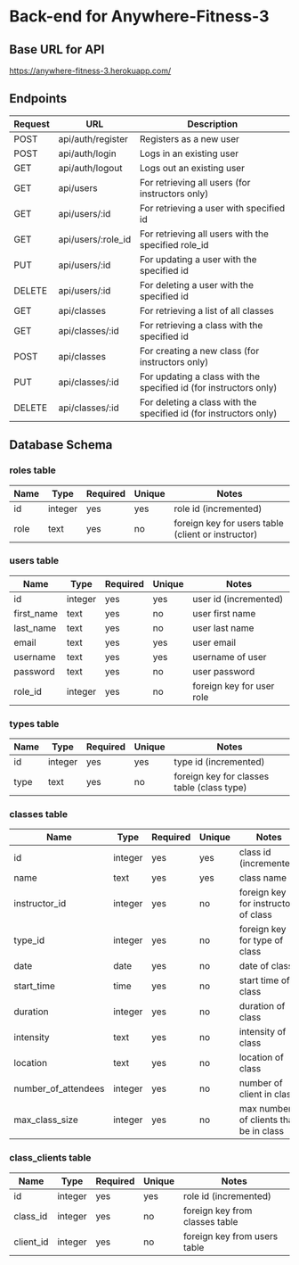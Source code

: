 
# Back-end for Anywhere-Fitness-3

## Base URL for API 
https://anywhere-fitness-3.herokuapp.com/


## Endpoints
| Request | URL | Description |
| ------- | --- | ----------- |
| POST | api/auth/register | Registers as a new user |
| POST | api/auth/login | Logs in an existing user |
| GET  | api/auth/logout | Logs out an existing user |
| GET | api/users | For retrieving all users (for instructors only) |
| GET | api/users/:id | For retrieving a user with specified id |
| GET | api/users/:role_id | For retrieving all users with the specified role_id |
| PUT  | api/users/:id | For updating a user with the specified id |
| DELETE | api/users/:id | For deleting a user with the specified id |
| GET | api/classes | For retrieving a list of all classes |
| GET | api/classes/:id | For retrieving a class with the specified id |
| POST | api/classes | For creating a new class (for instructors only) |
| PUT  | api/classes/:id | For updating a class with the specified id (for instructors only) |
| DELETE | api/classes/:id | For deleting a class with the specified id (for instructors only) |


## Database Schema

### roles table
| Name | Type | Required | Unique | Notes |
| ---- | ---- | -------- | ------ | ----- |
| id | integer | yes | yes | role id (incremented) |
| role | text | yes | no | foreign key for users table (client or instructor) |

### users table
| Name | Type | Required | Unique | Notes |
| ---- | ---- | -------- | ------ | ----- |
| id | integer | yes | yes | user id (incremented) |
| first_name | text | yes | no | user first name |
| last_name | text | yes | no | user last name |
| email | text | yes | yes | user email |
| username | text | yes | yes | username of user |
| password | text | yes | no | user password |
| role_id | integer | yes | no | foreign key for user role |

### types table
| Name | Type | Required | Unique | Notes |
| ---- | ---- | -------- | ------ | ----- |
| id | integer | yes | yes | type id (incremented) |
| type | text | yes | no | foreign key for classes table (class type) |

### classes table
| Name | Type | Required | Unique | Notes |
| ---- | ---- | -------- | ------ | ----- |
| id | integer | yes | yes | class id (incremented) |
| name | text | yes | yes | class name |
| instructor_id | integer | yes | no | foreign key for instructor of class |
| type_id | integer | yes | no | foreign key for type of class |
| date | date | yes | no | date of class |
| start_time | time | yes | no | start time of class |
| duration | integer | yes | no | duration of class |
| intensity | text | yes | no | intensity of class |
| location | text | yes | no | location of class |
| number_of_attendees | integer | yes | no | number of client in class |
| max_class_size | integer | yes | no | max number of clients that be in class |

### class_clients table
| Name | Type | Required | Unique | Notes |
| ---- | ---- | -------- | ------ | ----- |
| id | integer | yes | yes | role id (incremented) |
| class_id | integer | yes | no | foreign key from classes table |
| client_id | integer | yes | no | foreign key from users table |

